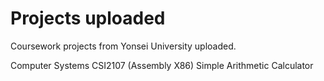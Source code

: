 # Projects uploaded
Coursework projects from Yonsei University uploaded.

Computer Systems CSI2107 (Assembly X86)
  Simple Arithmetic Calculator
